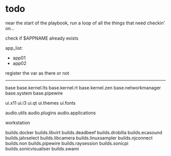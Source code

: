 # todo

near the start of the playbook, run a loop of all the things that need checkin' on...

check if $APPNAME already exists

app_list:
  - app01
  - app02

register the var as there or not


------

base
base.kernel.lts
base.kernel.rt
base.kernel.zen
base.networkmanager
base.system
base.pipewire

ui.x11
ui.i3
ui.qt
ui.themes
ui.fonts

audio.utils
audio.plugins
audio.applications

workstation

builds.docker
builds.libvirt
builds.deadbeef
builds.drobilla
builds.ecasound
builds.jalvselect
builds.libcamera
builds.linuxsampler
builds.njconnect
builds.non
builds.pipewire
builds.raysession
builds.sonicpi
builds.sonicvisualiser
builds.swami
